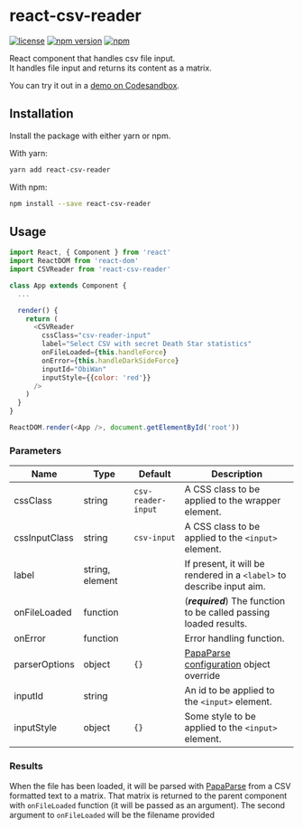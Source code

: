 # react-csv-reader

[![license](https://img.shields.io/github/license/nzambello/react-csv-reader.svg)](https://github.com/nzambello/react-csv-reader/blob/master/LICENSE)
[![npm version](https://badge.fury.io/js/react-csv-reader.svg)](https://www.npmjs.com/package/react-csv-reader)
[![npm](https://img.shields.io/npm/dt/react-csv-reader.svg)](https://www.npmjs.com/package/react-csv-reader)

React component that handles csv file input.  
It handles file input and returns its content as a matrix.

You can try it out in a [demo on Codesandbox](https://codesandbox.io/s/5058ln02lx).

## Installation

Install the package with either yarn or npm.

With yarn:

```sh
yarn add react-csv-reader
```

With npm:

```sh
npm install --save react-csv-reader
```

## Usage

```javascript
import React, { Component } from 'react'
import ReactDOM from 'react-dom'
import CSVReader from 'react-csv-reader'

class App extends Component {
  ...

  render() {
    return (
      <CSVReader
        cssClass="csv-reader-input"
        label="Select CSV with secret Death Star statistics"
        onFileLoaded={this.handleForce}
        onError={this.handleDarkSideForce}
        inputId="ObiWan"
        inputStyle={{color: 'red'}}
      />
    )
  }
}

ReactDOM.render(<App />, document.getElementById('root'))
```

### Parameters

| Name          | Type            | Default            | Description                                                                      |
| ------------- | --------------- | ------------------ | -------------------------------------------------------------------------------- |
| cssClass      | string          | `csv-reader-input` | A CSS class to be applied to the wrapper element.                                |
| cssInputClass | string          | `csv-input`        | A CSS class to be applied to the `<input>` element.                              |
| label         | string, element |                    | If present, it will be rendered in a `<label>` to describe input aim.            |
| onFileLoaded  | function        |                    | (**_required_**) The function to be called passing loaded results.                     |
| onError       | function        |                    | Error handling function.                                                         |
| parserOptions | object          | `{}`               | [PapaParse configuration](https://www.papaparse.com/docs#config) object override |
| inputId       | string          |                    | An id to be applied to the `<input>` element.                                    |
| inputStyle    | object          | `{}`               | Some style to be applied to the `<input>` element.                               |

### Results

When the file has been loaded, it will be parsed with [PapaParse](https://github.com/mholt/PapaParse) from a CSV formatted text to a matrix.
That matrix is returned to the parent component with `onFileLoaded` function (it will be passed as an argument).
The second argument to `onFileLoaded` will be the filename provided
